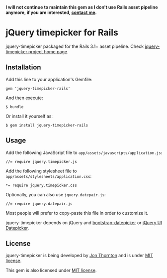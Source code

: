 **I will not continue to maintain this gem as I don't use Rails asset pipeline anymore, if you are interested, [contact me](mailto:tkrotoff@gmail.com).**

# jQuery timepicker for Rails

jquery-timepicker packaged for the Rails 3.1+ asset pipeline.
Check [jquery-timepicker project home page](http://github.com/jonthornton/jquery-timepicker).

## Installation

Add this line to your application's Gemfile:

    gem 'jquery-timepicker-rails'

And then execute:

    $ bundle

Or install it yourself as:

    $ gem install jquery-timepicker-rails

## Usage

Add the following JavaScript file to `app/assets/javascripts/application.js`:

    //= require jquery.timepicker.js

Add the following stylesheet file to `app/assets/stylesheets/application.css`:

    *= require jquery.timepicker.css

Optionally, you can also use `jquery.datepair.js`:

    //= require jquery.datepair.js

Most people will prefer to copy-paste this file in order to customize it.

jquery-timepicker depends on jQuery and [bootstrap-datepicker](http://github.com/eternicode/bootstrap-datepicker) or [jQuery UI Datepicker](http://jqueryui.com/demos/datepicker/).

## License

jquery-timepicker is being developed by [Jon Thornton](http://jonthornton.com/) and is under [MIT license](http://en.wikipedia.org/wiki/MIT_License).

This gem is also licensed under [MIT license](https://raw.github.com/tkrotoff/jquery-timepicker-rails/master/LICENSE).
